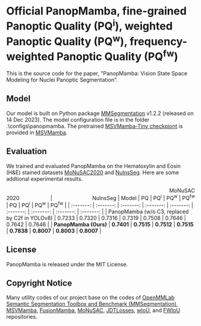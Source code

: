 # Official PanopMamba, fine-grained Panoptic Quality (PQ<sup>i</sup>), weighted Panoptic Quality (PQ<sup>w</sup>), frequency-weighted Panoptic Quality (PQ<sup>fw</sup>)
This is the source code for the paper, "PanopMamba: Vision State Space Modeling for Nuclei Panoptic Segmentation".

## Model
Our model is built on Python package [MMSegmentation](https://pypi.org/project/mmsegmentation) v1.2.2 (released on 14 Dec 2023). The model configuration file is in the folder .\configs\panopmamba. The pretrained [MSVMamba-Tiny checkpiont](https://drive.google.com/drive/folders/1ddNWk89ohcxxMuVEaJ2Y5A6xeBKgA7lU?usp=drive_link) is provided in [MSVMamba](https://github.com/YuHengsss/MSVMamba).

## Evaluation
We trained and evaluated PanopMamba on the Hematoxylin and Eosin (H\&E) stained datasets [MoNuSAC2020](https://monusac-2020.grand-challenge.org) and [NuInsSeg](https://doi.org/10.5281/zenodo.10518968). Here are some addtional experimental results.</br>

&nbsp;&nbsp;&nbsp;&nbsp;&nbsp;&nbsp;&nbsp;&nbsp;&nbsp;&nbsp;&nbsp;&nbsp;&nbsp;&nbsp;&nbsp;&nbsp;&nbsp;&nbsp;&nbsp;&nbsp;&nbsp;&nbsp;&nbsp;&nbsp;&nbsp;&nbsp;&nbsp;&nbsp;&nbsp;&nbsp;&nbsp;&nbsp;&nbsp;&nbsp;&nbsp;&nbsp;&nbsp;&nbsp;&nbsp;&nbsp;&nbsp;&nbsp;&nbsp;&nbsp;&nbsp;&nbsp;&nbsp;&nbsp;&nbsp;&nbsp;&nbsp;&nbsp;&nbsp;&nbsp;&nbsp;&nbsp;&nbsp;&nbsp;&nbsp;&nbsp;&nbsp;&nbsp;&nbsp;&nbsp;&nbsp;&nbsp;&nbsp;&nbsp;&nbsp;&nbsp;&nbsp;&nbsp;&nbsp;&nbsp;&nbsp;&nbsp;&nbsp;&nbsp;&nbsp;&nbsp;&nbsp;&nbsp;&nbsp;&nbsp;&nbsp;&nbsp;&nbsp;&nbsp;&nbsp;&nbsp;&nbsp;&nbsp;&nbsp;&nbsp;&nbsp;&nbsp;&nbsp;&nbsp;&nbsp;&nbsp;&nbsp;&nbsp;&nbsp;&nbsp;&nbsp;&nbsp;&nbsp;&nbsp;&nbsp;&nbsp;MoNuSAC2020&nbsp;&nbsp;&nbsp;&nbsp;&nbsp;&nbsp;&nbsp;&nbsp;&nbsp;&nbsp;&nbsp;&nbsp;&nbsp;&nbsp;&nbsp;&nbsp;&nbsp;&nbsp;&nbsp;&nbsp;&nbsp;|&nbsp;&nbsp;&nbsp;&nbsp;&nbsp;&nbsp;&nbsp;&nbsp;&nbsp;&nbsp;&nbsp;&nbsp;&nbsp;&nbsp;&nbsp;&nbsp;&nbsp;&nbsp;&nbsp;&nbsp;&nbsp;&nbsp;&nbsp;&nbsp;&nbsp;&nbsp;&nbsp;NuInsSeg
| Model | PQ | PQ<sup>i</sup> | PQ<sup>w</sup> | PQ<sup>fw</sup> | PQ | PQ<sup>i</sup> | PQ<sup>w</sup> | PQ<sup>fw</sup> |
| :-------: | :-------: | :-------: | :-------: | :-------: | :-------: | :-------: | :-------: | :-------: | 
| PanopMamba (w/o C3, replaced by C2f in YOLOv8) | 0.7233 | 0.7320 | 0.7316 | 0.7319 | 0.7508 | 0.7646 | 0.7642 | 0.7646 |
| **PanopMamba (Ours)** | **0.7401** | **0.7515** | **0.7512** | **0.7515** | **0.7838** | **0.8007** | **0.8003** | **0.8007** |
<!--
| [OMG-Seg](https://github.com/lxtGH/OMG-Seg) | 0. | 0. | 0. | 0. | 0. | 0. | 0. | 0. |
| [CellViT](https://github.com/TIO-IKIM/CellViT) | 0. | 0. | 0. | 0. | 0. | 0. | 0. | 0. |
-->

## License
PanopMamba is released under the MIT License.

## Copyright Notice
Many utility codes of our project base on the codes of [OpenMMLab Semantic Segmentation Toolbox and Benchmark (MMSegmentation)](https://github.com/open-mmlab/mmsegmentation), [MSVMamba](https://github.com/YuHengsss/MSVMamba), [FusionMamba](https://github.com/millieXie/FusionMamba), [MoNuSAC](https://github.com/ruchikaverma-iitg/MoNuSAC/blob/master/PQ_metric.ipynb), [JDTLosses](https://github.com/zifuwanggg/JDTLosses/blob/master/metrics/accuracy_metric.py), [wIoU](https://github.com/engzenia/wIoU), and [FWIoU](https://github.com/15071230989/NFANet/blob/master/FWIoU.py) repositories.
